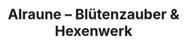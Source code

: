 ---
title: "Alraune – Blütenzauber & Hexenwerk"
url: /finsing/alraune-bluetenzauber-und-hexenwerk/
shop: Blumen
---